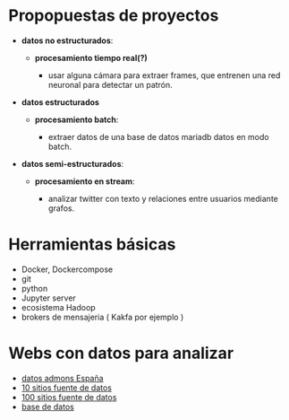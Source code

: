 # Propopuestas de proyectos


 - **datos no estructurados**: 

   - **procesamiento tiempo real(?)**
  
      - usar alguna cámara para extraer frames, que entrenen una red neuronal para detectar un patrón.
      
    

 - **datos estructurados**

    - **procesamiento batch**: 
  
      - extraer datos de una base de datos mariadb datos en modo batch.
        
 - **datos semi-estructurados**:

    - **procesamiento en stream**:
 
      - analizar twitter con texto y relaciones entre usuarios mediante grafos.


# Herramientas básicas

  - Docker, Dockercompose
  - git
  - python
  - Jupyter server
  - ecosistema Hadoop
  - brokers de mensajeria ( Kakfa por ejemplo )


# Webs con datos para analizar


  - [datos admons España](https://datos.gob.es/es)
  - [10 sitios fuente de datos](https://careerfoundry.com/en/blog/data-analytics/where-to-find-free-datasets/)
  - [100 sitios fuente de datos](https://medium.com/analytics-vidhya/top-100-open-source-datasets-for-data-science-cd5a8d67cc3d)
  - [base de datos](https://dataedo.com/kb/databases/mariadb/sample-databases)
